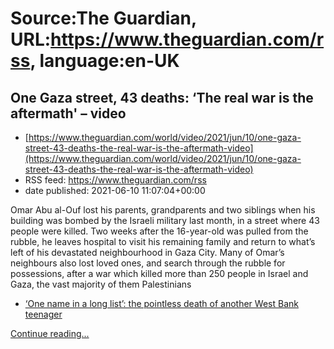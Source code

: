 # Source:The Guardian, URL:https://www.theguardian.com/rss, language:en-UK

## One Gaza street, 43 deaths: ‘The real war is the aftermath' – video
 - [https://www.theguardian.com/world/video/2021/jun/10/one-gaza-street-43-deaths-the-real-war-is-the-aftermath-video](https://www.theguardian.com/world/video/2021/jun/10/one-gaza-street-43-deaths-the-real-war-is-the-aftermath-video)
 - RSS feed: https://www.theguardian.com/rss
 - date published: 2021-06-10 11:07:04+00:00

<p>Omar Abu al-Ouf lost his parents, grandparents and two siblings when his building was bombed by the Israeli military last month,&nbsp;in a street where 43 people were killed. Two weeks after the 16-year-old was pulled from the rubble, he leaves hospital to visit his remaining family and return to what’s left of his devastated neighbourhood in Gaza City. Many of Omar’s neighbours also lost loved ones, and search through the rubble for possessions, after a war which killed&nbsp;more than 250 people in Israel and Gaza, the vast majority of them Palestinians&nbsp;</p><ul><li><a href="https://www.theguardian.com/global-development/2021/may/28/one-name-in-a-long-list-the-pointless-death-of-another-west-bank-teenager">‘One name in a long list’: the pointless death of another West Bank teenager</a></li></ul> <a href="https://www.theguardian.com/world/video/2021/jun/10/one-gaza-street-43-deaths-the-real-war-is-the-aftermath-video">Continue reading...</a>

